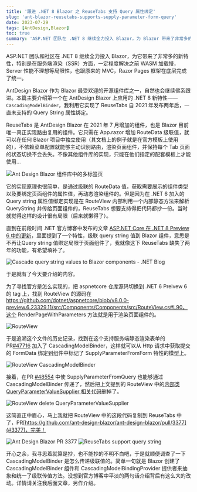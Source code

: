 ```yaml
---
title: '跟进 .NET 8 Blazor 之 ReuseTabs 支持 Query 属性绑定'
slug: 'ant-blazor-reusetabs-supports-supply-parameter-form-query'
date: 2023-07-29
tags: [AntDesign,Blazor]
toc: true
summary: 'ASP.NET 团队在 .NET 8 继续全力投入 Blazor，为 Blazor 带来了非常多的新特性，AntDesign Blazor也会继续佛系跟进。本篇主要介绍第一个在AntDesign Blazor 上应用的新特性，也就是 ReuseTabs 自 2021 年发布两年后，仍然未支持的 Query String 属性绑定功能。'
---
```


ASP.NET 团队和社区在 .NET 8 继续全力投入 Blazor，为它带来了非常多的新特性，特别是在服务端渲染（SSR）方面，一定程度解决之前 WASM 加载慢，Server 性能不理想等局限性，也跟原来的 MVC，Razor Pages 框架在底层完成了统一。

AntDesign Blazor 作为 Blazor 最受欢迎的开源组件库之一，自然也会继续佛系跟进。本篇主要介绍第一个在 AntDesign Blazor 上应用的 .NET 8 新特性—— `CascadingModelBinder`，我利用它实现了 ReuseTabs 自 2021 年发布两年后，一直未支持的 Query String 属性绑定。

ReuseTabs 是 AntDesign Blazor 在 2021 年 7 月增加的组件，也是 Blazor 目前唯一真正实现路由复用的组件。它只需在 App.razor 增加 RouteData 级联值，就可以在任何 Blazor 项目中独立使用（其文档上的例子就是在官方模板上使用的），不依赖菜单配置就能够主动识别路由，渲染页面组件，并保持每个 Tab 页面的状态切换不会丢失。不像其他组件库的实现，只能在他们指定的配套模板上才能使用…

![Ant Design Blazor 组件库中的多标签页](/photos/reuse-tabs/reuse-tabs-demo1.gif)

它的实现原理也很简单，是通过级联的 RouteData 值，获取需要展示的组件类型以及要绑定页面组件的属性值，再动态渲染组件的。但是因为在 .NET 6 加入的 Query string 属性值绑定实现是在 RouteView 内部利用一个内部静态方法来解析 QueryString 并传给页面组件的，ReuseTabs 想要支持得把代码都抄一份。当时就觉得这样的设计很有局限（后来就懒得了）。

直到在前段时间 .NET 官方博客中发布的文章 [ASP.NET Core 在 .NET 8 Preview 6 中的更新](https://devblogs.microsoft.com/dotnet/asp-net-core-updates-in-dotnet-8-preview-6/?WT.mc_id=DT-MVP-5003987#cascade-query-string-values-to-blazor-components)，里面提到了一个特性，级联 query string 值到 Blazor 组件，意思是不再让Query string 值绑定局限于页面组件了，我就像这下 ReuseTabs 缺失了两年的功能，有希望填补了。

![Cascade query string values to Blazor components - .NET Blog](/photos/ant-blazor-reusetabs-supports-supply-parameter-form-query/image.png)

于是就有了今天要介绍的内容。

为了寻找官方是怎么实现的，把 aspnetcore 仓库源码切换到 .NET 6 Preivew 6 的 tag 上，找到 RouteView 的源码在 https://github.com/dotnet/aspnetcore/blob/v8.0.0-preview.6.23329.11/src/Components/Components/src/RouteView.cs#L90，这个 RenderPageWithParameters 方法就是用于渲染页面组件的。

![RouteView](/photos/ant-blazor-reusetabs-supports-supply-parameter-form-query/image2.png)

于是追溯这个文件的历史记录，找到在这个支持服务端静态渲染表单的 PR[#47716](https://github.com/dotnet/aspnetcore/pull/47716/files#diff-c9ceeb487f25fa6e4e20bbc8eb15b597b014d77d3f464c51fd36d37e0365b96aR80-R84) 加入了 CascadingModelBinder，这样就可以从 Http 请求中获取提交的 FormData 绑定到组件中标记了 SupplyParameterFromForm 特性的模型上。

![RouteView CascadingModelBinder](/photos/ant-blazor-reusetabs-supports-supply-parameter-form-query/image3.png)

接着，在PR [#48554](https://github.com/dotnet/aspnetcore/pull/48554) 中使 SupplyParameterFromQuery 也能够通过 CascadingModelBinder 传递了，然后把上文提到的 RouteView 中的[内部类 QueryParameterValueSupplier 相关代码](https://github.com/dotnet/aspnetcore/commit/883f06cbf5bfa9d82ef797c09fbcb6af7cbb1536#diff-c9ceeb487f25fa6e4e20bbc8eb15b597b014d77d3f464c51fd36d37e0365b96a)删掉了。

![RouteView delete QueryParameterValueSupplier](/photos/ant-blazor-reusetabs-supports-supply-parameter-form-query/image4.png)

这简直正中眉心，马上我就把 RouteView 中的这段代码复制到 ReuseTabs 中了，PR[https://github.com/ant-design-blazor/ant-design-blazor/pull/3377](#3377)，完美！

![Ant Design Blazor PR 3377](/photos/ant-blazor-reusetabs-supports-supply-parameter-form-query/image5.png)
![ReuseTabs support query string](/photos/ant-blazor-reusetabs-supports-supply-parameter-form-query/image6.png)


开心之余，我寻思着就算是抄，也不能抄的不明不白吧，于是就顺便调查了一下 CascadingModelBinder 是怎么传递级联值的。简单一句就是 Blazor 创建了 CascadingModelBinder 组件和 CascadingModelBindingProvider 提供者来抽象和统一了级联传值方法。没想到官方博客中平淡的两句话介绍背后有这么大的改动。详情请关注我后面文章，另作介绍。